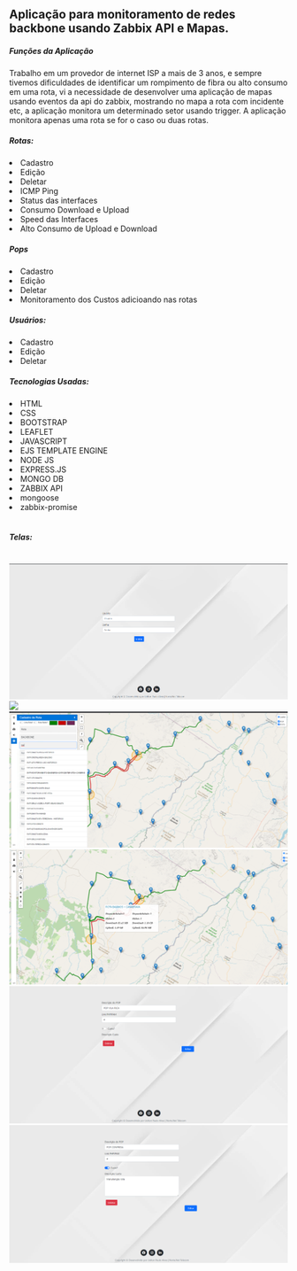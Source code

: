 <h2>Aplicação para monitoramento de redes backbone usando Zabbix API e Mapas.</h2>

<h5>Funções da Aplicação</h5>
<p>Trabalho em um provedor de internet ISP a mais de 3 anos, e sempre tivemos dificuldades de identificar um rompimento de fibra ou alto consumo em uma rota, vi a necessidade de desenvolver uma aplicação de mapas usando eventos da api do zabbix, mostrando no mapa a rota com incidente etc, a aplicação monitora um determinado setor usando trigger. A aplicação monitora apenas uma rota se for o caso ou duas rotas.</p>
  <h5>Rotas:</h5>
     <li>Cadastro</li>
    <li> Edição</li>
     <li>Deletar</li>
     <li>ICMP Ping</li>
     <li>Status das interfaces</li>
     <li>Consumo Download e Upload</li>
     <li>Speed das Interfaces</li></li>
     <li>Alto Consumo de Upload e Download</li>
    
    

  <h5>Pops</h5>
    <li> Cadastro</li>
    <li> Edição</li>
    <li> Deletar</li>
    <li> Monitoramento dos Custos adicioando nas rotas</li>

  <h5>Usuários:</h5>
    <li> Cadastro</li>
    <li> Edição</li>
    <li> Deletar</li>


<h5>Tecnologias Usadas:</h5>

<li> HTML</li>
<li> CSS</li>
<li> BOOTSTRAP</li>
<li> LEAFLET</li>
<li> JAVASCRIPT</li>
<li> EJS TEMPLATE ENGINE </li>
<li> NODE JS</li>
<li> EXPRESS.JS</li>
<li> MONGO DB</li>
<li> ZABBIX API
<li> mongoose</li>
<li> zabbix-promise</li>
<br>
<h5>Telas:</h5>
<br>
<img src="https://github.com/uelton22/mapbix-monitoramento-fibra-mapa-zabbixapi-leaflet-mongodb/raw/main/mapbix1.png"></img>
<img src="https://github.com/uelton22/mapbix-monitoramento-fibra-mapa-zabbixapi-leaflet-mongodb/raw/main/mapbix2.png"></img>
<img src="https://github.com/uelton22/mapbix-monitoramento-fibra-mapa-zabbixapi-leaflet-mongodb/raw/main/mapbix3.png"></img>
<img src="https://github.com/uelton22/mapbix-monitoramento-fibra-mapa-zabbixapi-leaflet-mongodb/raw/main/mapbix4.png"></img>
<img src="https://github.com/uelton22/mapbix-monitoramento-fibra-mapa-zabbixapi-leaflet-mongodb/raw/main/mapbix5.png"></img>
<img src="https://github.com/uelton22/mapbix-monitoramento-fibra-mapa-zabbixapi-leaflet-mongodb/raw/main/mapbix6.png"></img>
